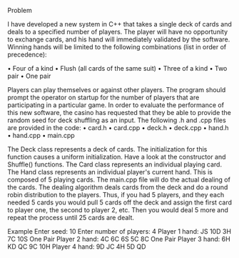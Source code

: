 Problem

I have developed a new system in C++ that takes a single deck of cards and deals to a specified number of players. 
The player will have no opportunity to exchange cards, and his hand will immediately validated by the software. 
Winning hands will be limited to the following combinations (list in order of precedence):

•	Four of a kind
•	Flush (all cards of the same suit)
•	Three of a kind
•	Two pair
•	One pair

Players can play themselves or against other players. The program should prompt the operator on startup for the number of players that are participating in a particular game. In order to evaluate the performance of this new software, the casino has requested that they be able to provide the random seed for deck shuffling as an input. The following .h and .cpp files are provided in the code:
•	card.h
•	card.cpp
•	deck.h
•	deck.cpp
•	hand.h
•	hand.cpp
•	main.cpp

The Deck class represents a deck of cards. The initialization for this function causes a uniform initialization. Have a look at the constructor and Shuffle() functions.
The Card class represents an individual playing card. 
The Hand class represents an individual player's current hand. This is composed of 5 playing cards. 
The main.cpp file will do the actual dealing of the cards. The dealing algorithm deals cards from the deck and do a round robin distribution to the players. Thus, if you had 5 players, and they each needed 5 cards you would pull 5 cards off the deck and assign the first card to player one, the second to player 2, etc. Then you would deal 5 more and repeat the process until 25 cards are dealt.

Example
Enter seed: 10
Enter number of players: 4
Player 1 hand:   JS 10D  3H  7C 10S   One Pair
Player 2 hand:   4C  6C  6S  5C  8C   One Pair
Player 3 hand:   6H  KD  QC  9C 10H
Player 4 hand:   9D  JC  4H  5D  QD

